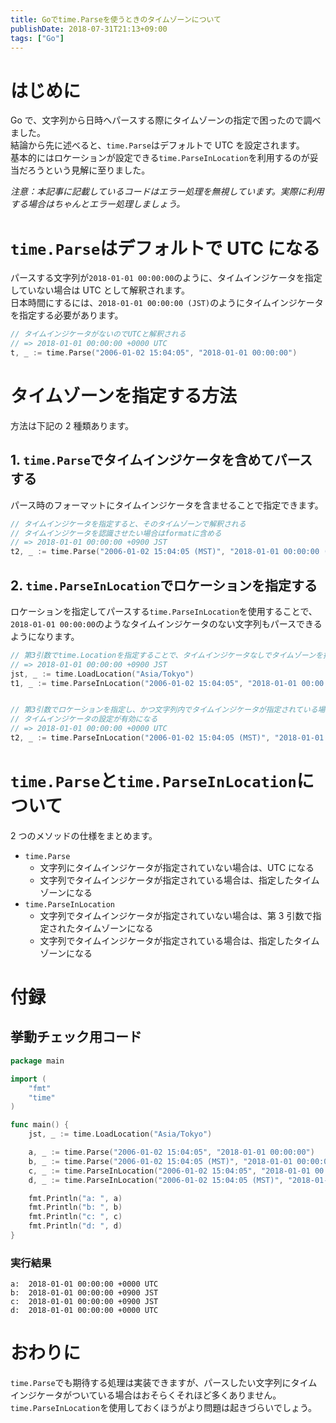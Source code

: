 ```yaml
---
title: Goでtime.Parseを使うときのタイムゾーンについて
publishDate: 2018-07-31T21:13+09:00
tags: ["Go"]
---
```


# はじめに

Go で、文字列から日時へパースする際にタイムゾーンの指定で困ったので調べました。  
結論から先に述べると、`time.Parse`はデフォルトで UTC を設定されます。  
基本的にはロケーションが設定できる`time.ParseInLocation`を利用するのが妥当だろうという見解に至りました。

_注意：本記事に記載しているコードはエラー処理を無視しています。実際に利用する場合はちゃんとエラー処理しましょう。_

# `time.Parse`はデフォルトで UTC になる

パースする文字列が`2018-01-01 00:00:00`のように、タイムインジケータを指定していない場合は UTC として解釈されます。  
日本時間にするには、`2018-01-01 00:00:00 (JST)`のようにタイムインジケータを指定する必要があります。

```go
// タイムインジケータがないのでUTCと解釈される
// => 2018-01-01 00:00:00 +0000 UTC
t, _ := time.Parse("2006-01-02 15:04:05", "2018-01-01 00:00:00")
```

# タイムゾーンを指定する方法

方法は下記の 2 種類あります。

## 1. `time.Parse`でタイムインジケータを含めてパースする

パース時のフォーマットにタイムインジケータを含ませることで指定できます。

```go
// タイムインジケータを指定すると、そのタイムゾーンで解釈される
// タイムインジケータを認識させたい場合はformatに含める
// => 2018-01-01 00:00:00 +0900 JST
t2, _ := time.Parse("2006-01-02 15:04:05 (MST)", "2018-01-01 00:00:00 (JST)")
```

## 2. `time.ParseInLocation`でロケーションを指定する

ロケーションを指定してパースする`time.ParseInLocation`を使用することで、`2018-01-01 00:00:00`のようなタイムインジケータのない文字列もパースできるようになります。

```go
// 第3引数でtime.Locationを指定することで、タイムインジケータなしでタイムゾーンを指定できる
// => 2018-01-01 00:00:00 +0900 JST
jst, _ := time.LoadLocation("Asia/Tokyo")
t1, _ := time.ParseInLocation("2006-01-02 15:04:05", "2018-01-01 00:00:00", jst)


// 第3引数でロケーションを指定し、かつ文字列内でタイムインジケータが指定されている場合は、
// タイムインジケータの設定が有効になる
// => 2018-01-01 00:00:00 +0000 UTC
t2, _ := time.ParseInLocation("2006-01-02 15:04:05 (MST)", "2018-01-01 00:00:00 (UTC)", jst)
```

# `time.Parse`と`time.ParseInLocation`について

2 つのメソッドの仕様をまとめます。

- `time.Parse`
  - 文字列にタイムインジケータが指定されていない場合は、UTC になる
  - 文字列でタイムインジケータが指定されている場合は、指定したタイムゾーンになる
- `time.ParseInLocation`
  - 文字列でタイムインジケータが指定されていない場合は、第 3 引数で指定されたタイムゾーンになる
  - 文字列でタイムインジケータが指定されている場合は、指定したタイムゾーンになる

# 付録

## 挙動チェック用コード

```go
package main

import (
	"fmt"
	"time"
)

func main() {
	jst, _ := time.LoadLocation("Asia/Tokyo")

	a, _ := time.Parse("2006-01-02 15:04:05", "2018-01-01 00:00:00")
	b, _ := time.Parse("2006-01-02 15:04:05 (MST)", "2018-01-01 00:00:00 (JST)")
	c, _ := time.ParseInLocation("2006-01-02 15:04:05", "2018-01-01 00:00:00", jst)
	d, _ := time.ParseInLocation("2006-01-02 15:04:05 (MST)", "2018-01-01 00:00:00 (UTC)", jst)

	fmt.Println("a: ", a)
	fmt.Println("b: ", b)
	fmt.Println("c: ", c)
	fmt.Println("d: ", d)
}
```

### 実行結果

```
a:  2018-01-01 00:00:00 +0000 UTC
b:  2018-01-01 00:00:00 +0900 JST
c:  2018-01-01 00:00:00 +0900 JST
d:  2018-01-01 00:00:00 +0000 UTC
```

# おわりに

`time.Parse`でも期待する処理は実装できますが、パースしたい文字列にタイムインジケータがついている場合はおそらくそれほど多くありません。  
`time.ParseInLocation`を使用しておくほうがより問題は起きづらいでしょう。
